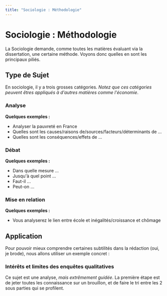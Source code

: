 ```yaml
---
title: "Sociologie : Méthodologie"
---
```


# Sociologie : Méthodologie

La Sociologie demande, comme toutes les matières évaluant via la dissertation, une certaine méthode. Voyons donc quelles en sont les principaux piliés.

## Type de Sujet

En sociologie, il y a trois grosses catégories. *Notez que ces catégories peuvent êtres appliqués à d'autres matières comme l'économie*.

### Analyse
**Quelques exemples :**
- Analyser la pauvreté en France
- Quelles sont les causes/raisons de/sources/facteurs/déterminants de ...
- Quelles sont les conséquences/effets de ...
### Débat
**Quelques exemples :**
- Dans quelle mesure ...
- Jusqu'à quel point ...
- Faut-il ...
- Peut-on ...
### Mise en relation
**Quelques exemples :**
- Vous analyserez le lien entre école et inégalités/croissance et chômage

## Application

Pour pouvoir mieux comprendre certaines subtilités dans la rédaction (oui, je brode), nous allons utiliser un exemple concret :

### Intérêts et limites des enquêtes qualitatives

Ce sujet est une analyse, *mais extrêmement guidée*. La première étape est de jeter toutes les connaissance sur un brouillon, et de faire le tri entre les 2 sous parties qui se profilent.